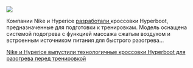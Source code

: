 <!--2025-04-19 11:29:13-->
<div class="yb">
  <div class="rss habr"><img src="https://habrastorage.org/getpro/habr/upload_files/27f/f3c/c3d/27ff3cc3d39745e3248921f8157943c3.jpg" /><p>Компании Nike и Hyperice <a href="https://about.nike.com/en/newsroom/releases/hyperboot-by-nike-hyperice-official-images" rel="noopener noreferrer nofollow">разработали </a>кроссовки Hyperboot, предназначенные для подготовки к тренировкам. Модель оснащена системой подогрева с функцией массажа сжатым воздухом и встроенным источником питания для быстрого разогрева... <p class="titl"><a href="https://habr.com/ru/news/902332/?utm_source=habrahabr&utm_medium=rss&utm_campaign=902332">Nike и Hyperice выпустили технологичные кроссовки Hyperboot для разогрева перед тренировкой</a></p></div>
</div>
